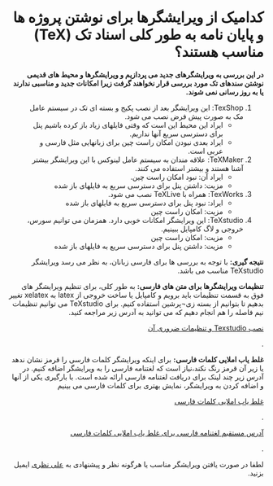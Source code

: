 <html dir="rtl" lang="ar">
<head>
<meta charset="utf-8">
</head>
<body dir="rtl"> 
  
 
 <p dir="rtl">
<b><h1 dir="rtl">کدامیک از ویرایشگرها
 برای نوشتن پروژه ها و پایان نامه به طور کلی اسناد تک  
(TeX)
مناسب هستند؟
</h1></b></p>


<p dir="rtl">
<b>
در این بررسی به ویرایشگرهای جدید می پردازیم و ویرایشگرها و محیط های قدیمی نوشتن سندهای تک  مورد بررسی قرار نخواهند گرفت زیرا امکانات جدید و مناسبی ندارند یا به روز رسانی نمی شوند.
 </b></p> 

<p dir="rtl">
<ol dir="rtl">
  <li>	TexShop: این ویرایشگر بعد از نصب پکیج و بسته ای تک در سیستم عامل مک به صورت پیش فرض نصب می شود. 	
      <ul>
          <li>	ایراد این محیط این است که وقتی فایلهای زیاد باز کرده باشیم پنل برای دسترسی سریع آنها نداریم.
          </li>
          <li>	ایراد بعدی نبودن امکان راست چین برای زبانهایی مثل فارسی و عربی است.
          </li>
      </ul>
</li>
  
<li>	TeXMaker: علاقه مندان به سیستم عامل لینوکس با این ویرایشگر بیشتر آشنا هستند و بیشتر استفاده می کنند.
      <ul>
        <li>	ایراد آن: نبود امکان راست چین.
        </li>
        <li>	مزیت: داشتن پنل برای دسترسی سریع به فایلهای باز شده
        </li>
    </ul>
</li>

<li>	TexWorks: همراه با TeXLive نصب می شود.
     <ul>
        <li>	ایراد: نبود پنل برای دسترسی سریع به فایلهای باز شده
        </li>
        <li>	مزیت: امکان راست چین
        </li>
    </ul>
</li>

<li>	TeXstudio: این ویرایشگر امکانات خوبی دارد. همزمان می توانیم سورس، خروجی و لاگ کامپایل ببینیم.
      <ul>
        <li>	مزیت: امکان راست چین
        </li>
        <li>	مزیت: داشتن پنل برای دسترسی سریع به فایلهای باز شده
        </li>
    </ul>
</li>

</ol>
</p>

<p dir="rtl">
<b>نتیجه گیری:</b>
با توجه به بررسی ها برای فارسی زبانان، به نظر می رسد ویرایشگر TeXstudio مناسب می باشد.
</p>


<p dir="rtl">
<b>تنظیمات ویرایشگرها برای متن های فارسی:</b>
به طور کلی، برای تنظیم ویرایشگر های فوق به قسمت تنظیمات باید برویم و کامپایل یا ساخت خروجی از latex به xelatex تغییر بدهیم تا بتوانیم از بسته زی¬پرشین استفاده کنیم.
برای TeXstudio می توانیم تنظیمات نیم فاصله را هم انجام دهیم که می توانید به آدرس زیر مراجعه کنید.

<p dir="rtl">
<a href='https://virgool.io/@amesforush/%D8%AF%D8%B1%D8%B3-%DB%B7-%D9%86%D8%B5%D8%A8-texstudio-%D9%88-%D8%AA%D9%86%D8%B8%DB%8C%D9%85%D8%A7%D8%AA-%D8%B6%D8%B1%D9%88%D8%B1%DB%8C-%D8%A2%D9%86-o0cibwkgdnkb'>نصب Texstudio و تنظیمات ضروری آن</a>
</p>.

<p dir="rtl">
<b>غلط یاب املایی کلمات فارسی:</b>
  برای اینکه ویرایشگر کلمات فارسی را قرمز نشان ندهد یا زیر آن قرمز رنگ نکند،نیاز است که لغتنامه فارسی را به ویرایشگر اضافه کنیم.
  در آدرس زیر چند لینک برای دریافت لغتنامه فارسی ارائه شده است. با بارگیری یکی از آنها و اضافه کردن به ویرایشگر، نمایش بهتری برای کلمات فارسی می بینیم

<p dir="rtl">
<a href='https://wiki.documentfoundation.org/Language/Support'>غلط یاب املایی کلمات فارسی</a>
</p>.

<p dir="rtl">
<a href='https://www.sourceforge.net/project/aoo-extensions/2359/0/dict-fa.oxt'>آدرس مستقبم لغتنامه فارسی برای غلط یاب املایی کلمات فارسی</a>
</p>.


<p dir="rtl">
لطفا در صورت یافتن ویرایشگر مناسب یا هرگونه نظر و پیشنهادی به  
 <a href="mailto:ali.nazari.ir@gmail.com">علی نظری</a>
ایمیل بزنید.
</p>  
  
</body>
</html>
